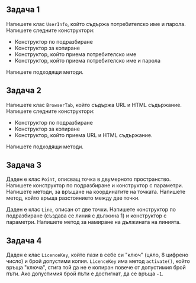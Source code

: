 ## Задача 1

Напишете клас `UserInfo`, който съдържа потребителско име и парола. Напишете следните конструктори:

- Конструктор по подразбиране
- Конструктор за копиране
- Конструктор, който приема потребителско име
- Конструктор, който приема потребителско име и парола

Напишете подходящи методи.

## Задача 2

Напишете клас `BrowserTab`, който съдържа URL и HTML съдържание. Напишете следните конструктори:

- Конструктор по подразбиране
- Конструктор за копиране
- Конструктор, който приема URL и HTML съдържание.

Напишете подходящи методи.

## Задача 3

Даден е клас `Point`, описващ точка в двумерното пространство. Напишете конструктор по подразбиране и конструктор с параметри. Напишете методи, за връщане на координатите на точката. Напишете метод, който връща разстоянието между две точки.

Даден е клас `Line`, описан от две точки. Напишете конструктор по подразбиране (създава се линия с дължина 1) и конструктор с параметри. Напишете метод за намиране на дължината на линията. 

## Задача 4

Даден е клас `LicenceKey`, който пази в себе си "ключ" (цяло, 8 цифрено число) и брой допустими копия. `LicenceKey` има метод `activate()`, който връща "ключа", стига той да не е копиран повече от допустимия брой пъти. Ако допустимия брой пъти е достигнат, да се връща `-1`. 